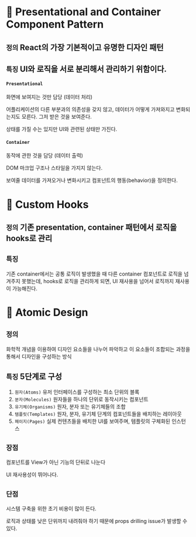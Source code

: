 # 📌 Presentational and Container Component Pattern

## `정의` React의 가장 기본적이고 유명한 디자인 패턴

## `특징` UI와 로직을 서로 분리해서 관리하기 위함이다.

#### `Presentational`

화면에 보여지는 것만 담당 (데이터 처리)

어플리케이션의 다른 부분과의 의존성을 갖지 않고, 데이터가 어떻게 가져와지고 변화되는지도 모른다. 그저 받은 것을 보여준다.

상태를 가질 수는 있지만 UI와 관련된 상태만 가진다.

#### `Container`

동작에 관한 것을 담당 (데이터 출력)

DOM 마크업 구조나 스타일을 가지지 않는다.

보여줄 데이터를 가져오거나 변화시키고 컴포넌트의 행동(behavior)을 정의한다.

# 📌 Custom Hooks

## `정의` 기존 presentation, container 패턴에서 로직을 hooks로 관리

## `특징`

기존 container에서는 공통 로직이 발생했을 때 다른 container 컴포넌트로 로직을 넘겨주지 못했는데, hooks로 로직을 관리하게 되면, UI 재사용을 넘어서 로직까지 재사용이 가능해진다.

# 📌 Atomic Design

## `정의`

화학적 개념을 이용하여 디자인 요소들을 나누어 파악하고 이 요소들이 조합되는 과정을 통해서 디자인을 구성하는 방식

## `특징` 5단계로 구성

1. `원자(Atoms)` 유저 인터페이스를 구성하는 최소 단위의 블록
2. `분자(Molecules)` 원자들을 하나의 단위로 동작시키는 컴포넌트
3. `유기체(Organisms)` 원자, 분자 또는 유기체들의 조합
4. `템플릿(Templates)` 원자, 분자, 유기체 단계의 컴포넌트들을 배치하는 레이아웃
5. `페이지(Pages)` 실제 컨텐츠들을 배치한 UI를 보여주며, 템플릿의 구체화된 인스턴스

## `장점`

컴포넌트를 View가 아닌 기능의 단뒤로 나눈다

UI 재사용성이 뛰어나다.

## `단점`

시스템 구축을 위한 초기 비용이 많이 든다.

로직과 상태를 낮은 단위까지 내려줘야 하기 때문에 props drilling issue가 발생할 수 있다.
